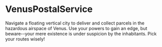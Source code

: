 # VenusPostalService
 Navigate a floating vertical city to deliver and collect parcels in the hazardous airspace of Venus. Use your powers to gain an edge, but beware--your mere existence is under suspicion by the inhabitants. Pick your routes wisely!
